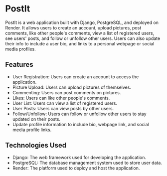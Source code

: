 # PostIt

PostIt is a web application built with Django, PostgreSQL, and deployed on Render. It allows users to create an account, upload pictures, post comments, like other people's comments, view a list of registered users, see users' posts, and follow or unfollow other users.  Users can also update their info to include a user bio, and links to a personal webpage or social media profiles.

## Features

- User Registration: Users can create an account to access the application.
- Picture Upload: Users can upload pictures of themselves.
- Commenting: Users can post comments on pictures.
- Likes: Users can like other people's comments.
- User List: Users can view a list of registered users.
- User Posts: Users can view posts by other users.
- Follow/Unfollow: Users can follow or unfollow other users to stay updated on their posts.
- Update profile information to include bio, webpage link, and social media profile links.

## Technologies Used

- Django: The web framework used for developing the application.
- PostgreSQL: The database management system used to store user data.
- Render: The platform used to deploy and host the application.
